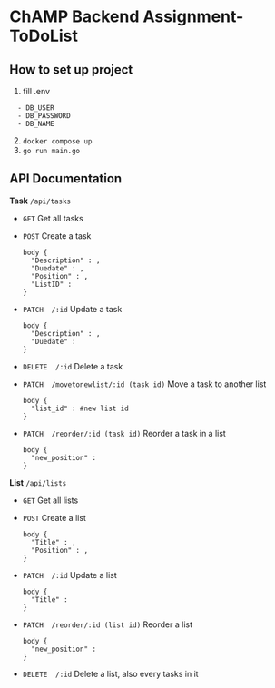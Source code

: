 # ChAMP Backend Assignment-ToDoList
## How to set up project
1. fill .env
```
  - DB_USER
  - DB_PASSWORD
  - DB_NAME
```
2. ```docker compose up ```
3. ```go run main.go```

## API Documentation
**Task** ```/api/tasks```
- ```GET``` Get all tasks
- ```POST``` Create a task

  ```
  body {
    "Description" : ,
    "Duedate" : ,
    "Position" : ,
    "ListID" : 
  }
  ```
- ```PATCH  /:id``` Update a task

  ```
  body {
    "Description" : ,
    "Duedate" : 
  }
  ```
- ```DELETE  /:id``` Delete a task
- ```PATCH  /movetonewlist/:id (task id)``` Move a task to another list

  ```
  body {
    "list_id" : #new list id
  }
  ```
- ```PATCH  /reorder/:id (task id)``` Reorder a task in a list

  ```
  body {
	"new_position" :  
  }
  ```

**List** ```/api/lists```
- ```GET``` Get all lists
- ```POST``` Create a list 

  ```
  body {
    "Title" : ,
    "Position" : ,
  }
  ```
- ```PATCH  /:id``` Update a list 

  ```
  body {
    "Title" :
  }
  ```
- ```PATCH  /reorder/:id (list id)``` Reorder a list 

  ```
  body {
	"new_position" :  
  }
  ```
- ```DELETE  /:id``` Delete a list, also every tasks in it 

